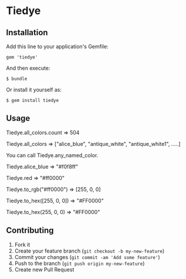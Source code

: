 # Tiedye

## Installation

Add this line to your application's Gemfile:

    gem 'tiedye'

And then execute:

    $ bundle

Or install it yourself as:

    $ gem install tiedye

## Usage

  Tiedye.all_colors.count => 504

  Tiedye.all_colors => ["alice_blue", "antique_white", "antique_white1", .....]

  You can call Tiedye.any_named_color.

  Tiedye.alice_blue => "#f0f8ff"

  Tiedye.red => "#ff0000"

  Tiedye.to_rgb("#ff0000") => [255, 0, 0]

  Tiedye.to_hex([255, 0, 0]) => "#FF0000"

  Tiedye.to_hex(255, 0, 0) => "#FF0000"

## Contributing

1. Fork it
2. Create your feature branch (`git checkout -b my-new-feature`)
3. Commit your changes (`git commit -am 'Add some feature'`)
4. Push to the branch (`git push origin my-new-feature`)
5. Create new Pull Request
